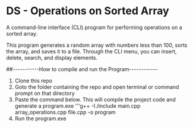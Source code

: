 # DS - Operations on Sorted Array

A command-line interface (CLI) program for performing operations on a sorted array.

This program generates a random array with numbers less than 100, sorts the array, and saves it to a file. Through the CLI menu, you can insert, delete, search, and display elements.


##-----------How to compile and run the Program------------

1. Clone this repo
2. Goto the folder containing the repo and open terminal or command prompt on that directory
3. Paste the command below. This will compile the project code and generate a program.exe
	'''g++ -I./include main.cpp array_operations.cpp file.cpp -o program
4. Run the program.exe
